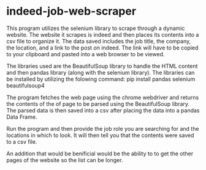 # indeed-job-web-scraper
This program utilizes the selenium library to scrape through a dynamic website. The website it scrapes is indeed and then places its contents into a csv file to organize it. The data saved includes the job title, the company, the location, and a link to the post on indeed. The link will have to be copied to your clipboard and pasted into a web browser to be viewed.

The libraries used are the BeautifulSoup library to handle the HTML content and then pandas library (along with the selenium library). The libraries can be installed by utilizing the folowing command:
pip install pandas selenium beautifulsoup4

The program fetches the web page using the chrome webdriver and returns the contents of the of page to be parsed using the BeautifulSoup library. The parsed data is then saved into a csv after placing the data into a pandas Data Frame. 

Run the program and then provide the job role you are searching for and the locations in which to look. It will then tell you that the contents were saved to a csv file.

An addition that would be benificial would be the ability to to get the other pages of the website so the list can be longer. 
